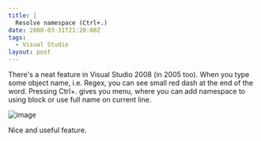 ```yaml
---
title: |
  Resolve namespace (Ctrl+.)
date: 2008-03-31T21:20:00Z
tags:
  - Visual Studio
layout: post
---
```

There's a neat feature in Visual Studio 2008 (in 2005 too). When you type some object name, i.e. Regex, you can see small red dash at the end of the word. Pressing Ctrl+. gives you menu, where you can add namespace to using block or use full name on current line.

![image](/i/227318/227318.png)

Nice and useful feature.